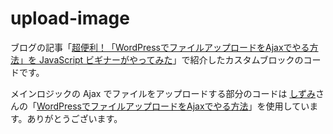 # upload-image
ブログの記事「[超便利！「WordPressでファイルアップロードをAjaxでやる方法」を JavaScript ビギナーがやってみた](https://unofficialtokyo.com/2020/06/wordpress-file-upload-with-ajax/)」で紹介したカスタムブロックのコードです。

メインロジックの Ajax でファイルをアップロードする部分のコードは [しずみ](https://twitter.com/Shizumi0705)さんの「[WordPressでファイルアップロードをAjaxでやる方法](https://blog.spicadots.com/2020/05/wordpress-file-upload-with-ajax/)」を使用しています。ありがとうございます。